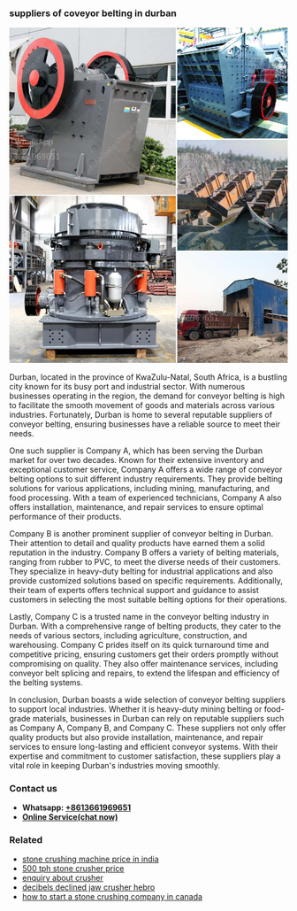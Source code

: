 <h3>suppliers of coveyor belting in durban</h3><img src='1708498434.jpg' alt=''><p>Durban, located in the province of KwaZulu-Natal, South Africa, is a bustling city known for its busy port and industrial sector. With numerous businesses operating in the region, the demand for conveyor belting is high to facilitate the smooth movement of goods and materials across various industries. Fortunately, Durban is home to several reputable suppliers of conveyor belting, ensuring businesses have a reliable source to meet their needs.</p><p>One such supplier is Company A, which has been serving the Durban market for over two decades. Known for their extensive inventory and exceptional customer service, Company A offers a wide range of conveyor belting options to suit different industry requirements. They provide belting solutions for various applications, including mining, manufacturing, and food processing. With a team of experienced technicians, Company A also offers installation, maintenance, and repair services to ensure optimal performance of their products.</p><p>Company B is another prominent supplier of conveyor belting in Durban. Their attention to detail and quality products have earned them a solid reputation in the industry. Company B offers a variety of belting materials, ranging from rubber to PVC, to meet the diverse needs of their customers. They specialize in heavy-duty belting for industrial applications and also provide customized solutions based on specific requirements. Additionally, their team of experts offers technical support and guidance to assist customers in selecting the most suitable belting options for their operations.</p><p>Lastly, Company C is a trusted name in the conveyor belting industry in Durban. With a comprehensive range of belting products, they cater to the needs of various sectors, including agriculture, construction, and warehousing. Company C prides itself on its quick turnaround time and competitive pricing, ensuring customers get their orders promptly without compromising on quality. They also offer maintenance services, including conveyor belt splicing and repairs, to extend the lifespan and efficiency of the belting systems.</p><p>In conclusion, Durban boasts a wide selection of conveyor belting suppliers to support local industries. Whether it is heavy-duty mining belting or food-grade materials, businesses in Durban can rely on reputable suppliers such as Company A, Company B, and Company C. These suppliers not only offer quality products but also provide installation, maintenance, and repair services to ensure long-lasting and efficient conveyor systems. With their expertise and commitment to customer satisfaction, these suppliers play a vital role in keeping Durban's industries moving smoothly.</p><h3>Contact us</h3><ul><li><strong>Whatsapp:&nbsp;<a href="https://wa.me/8613661969651">+8613661969651</a></strong></li><li><a href="https://swt.shibang-china.com/?git&amp;zhl&amp;suppliers of coveyor belting in durban"><strong>Online Service(chat now)</strong></a></li></ul><h3>Related</h3><ul><li><a href='stone crushing machine price in india.md'>stone crushing machine price in india</a></li><li><a href='500 tph stone crusher price.md'>500 tph stone crusher price</a></li><li><a href='enquiry about crusher.md'>enquiry about crusher</a></li><li><a href='decibels declined jaw crusher hebro.md'>decibels declined jaw crusher hebro</a></li><li><a href='how to start a stone crushing company in canada.md'>how to start a stone crushing company in canada</a></li></ul>